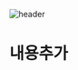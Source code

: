 ![header](https://capsule-render.vercel.app/api?type=wave&color=auto&height=300&section=header&text=Post%20프로젝트&fontSize=70)

# 내용추가